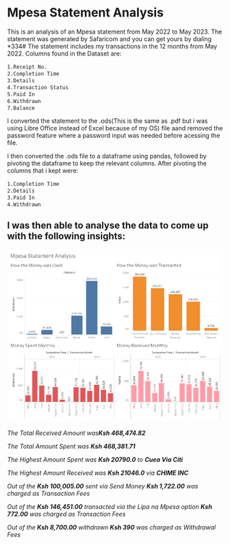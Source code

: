 # Mpesa Statement Analysis

This is an analysis of an Mpesa statement from May 2022 to May 2023. The statement was generated by Safaricom and you can get yours by dialing *334#
The statement includes my transactions in the 12 months from May 2022. Columns found in the Dataset are:


    1.Receipt No.
    2.Completion Time
    3.Details
    4.Transaction Status
    5.Paid In
    6.Withdrawn
    7.Balance


I converted the statement to the .ods(This is the same as .pdf but i was using Libre Office instead of Excel because of my OS) file aand removed the password feature where a password input was needed before acessing the file.

I then converted the .ods file to a dataframe using pandas, followed by pivoting the dataframe to keep the relevant columns. After pivoting the columns that i kept were:


    1.Completion Time
    2.Details
    3.Paid In
    4.Withdrawn


## **I was then able to analyse the data to come up with the following insights:**

![Alt text](<Dashboard 1 (1).png>)


 _The Total Received Amount was**Ksh 468,474.82**_

 _The Total Amount Spent was **Ksh 468,381.71**_

 _The Highest Amount Spent was **Ksh 20790.0** to **Cuea Via Citi**_

 _The Highest Amount Received was **Ksh 21046.0** via **CHIME INC**_



 _Out of the **Ksh 100,005.00** sent via Send Money **Ksh 1,722.00** was charged as Transaction Fees_

 _Out of the **Ksh 146,451.00** transacted via the Lipa na Mpesa option **Ksh 772.00** was charged as Transaction Fees_

 _Out of the **Ksh 8,700.00** withdrawn **Ksh 390** was charged as Withdrawal Fees_